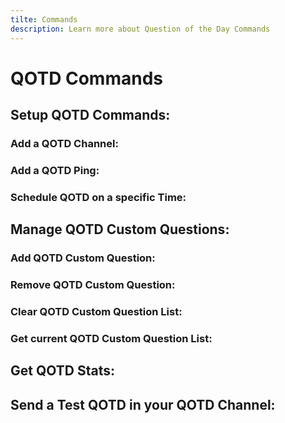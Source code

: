 ```yaml
---
tilte: Commands
description: Learn more about Question of the Day Commands
---
```

# QOTD Commands

## Setup QOTD Commands:
### Add a QOTD Channel:
<command message = "%qsetup channel <#channel>" slash="/qotd setup channel [channel]" description="Adds the mentioned Channels as QOTD Channel, where daily QOTD's will be sent." permissions ="MANAGE_SERVER"/>

### Add a QOTD Ping:
<command message = "%qsetup ping <@role>" slash="/qotd setup ping [role]" description="Adds the mentioned Roles as QOTD Ping, which will be pinged on the daily QOTD's" permissions ="MANAGE_SERVER" premium="true"/>

### Schedule QOTD on a specific Time:
<command message = "%qsetup scheduleat <date>" slash="/qotd setup scheduleat [date]" description="Schedules the QOTD to a given Date and Time from where on the 1 Day QOTD Interval will be continued." permissions ="MANAGE_SERVER"/>

## Manage QOTD Custom Questions:

### Add QOTD Custom Question:
<command message = "%customquestion add <question>" slash="/qotd question add [question]" description="Adds the given Question as custom Question, which will be sent on QOTD" permissions ="MANAGE_SERVER"/>

### Remove QOTD Custom Question:
<command message = "%customquestion remove <questionnumber>" slash="/qotd question remove [questionnumber]" description="Removes the given Question from the custom Questions. For checking the Question Number, check the question list command." permissions ="MANAGE_SERVER"/>

### Clear QOTD Custom Question List:
<command message = "%customquestion list" slash="/qotd question list" description="Shows the List of all custom Questions with their appropriated Question Number." permissions ="MANAGE_SERVER"/>

### Get current QOTD Custom Question List:
<command message = "%customquestion clear" slash="/qotd question clear" description="Clears the current custom Question List and removes all Questions." permissions ="MANAGE_SERVER"/>

## Get QOTD Stats:
<command message = "%questionstats" slash="/qotd stats" description="Shows the current QOTD STATS with following Information: Next QOTD Question, Current Question Number, Total Questions, which has been sent and more..." permissions ="MANAGE_SERVER"/>

## Send a Test QOTD in your QOTD Channel:
<command message = "%questiontest" slash="/qotd test" description="Sends a Test Question in the QOTD Channel to check the current Setup" permissions ="MANAGE_SERVER"/>
